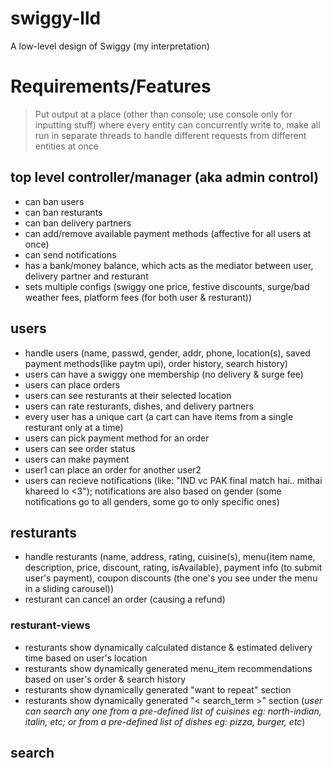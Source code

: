# swiggy-lld

A low-level design of Swiggy (my interpretation)

# Requirements/Features

> Put output at a place (other than console; use console only for inputting stuff) where every entity can concurrently write to, make all run in separate threads to handle different requests from different entities at once

## top level controller/manager (aka admin control)

- can ban users
- can ban resturants
- can ban delivery partners
- can add/remove available payment methods (affective for all users at once)
- can send notifications
- has a bank/money balance, which acts as the mediator between user, delivery partner and resturant
- sets multiple configs (swiggy one price, festive discounts, surge/bad weather fees, platform fees (for both user & resturant))

## users

- handle users (name, passwd, gender, addr, phone, location(s), saved payment methods(like paytm upi), order history, search history)
- users can have a swiggy one membership (no delivery & surge fee)
- users can place orders
- users can see resturants at their selected location
- users can rate resturants, dishes, and delivery partners
- every user has a unique cart (a cart can have items from a single resturant only at a time)
- users can pick payment method for an order
- users can see order status
- users can make payment
- user1 can place an order for another user2
- users can recieve notifications (like: "IND vc PAK final match hai.. mithai khareed lo <3"); notifications are also based on gender (some notifications go to all genders, some go to only specific ones)

## resturants

- handle resturants (name, address, rating, cuisine(s), menu{item name, description, price, discount, rating, isAvailable}, payment info (to submit user's payment), coupon discounts (the one's you see under the menu in a sliding carousel))
- resturant can cancel an order (causing a refund)

### resturant-views

- resturants show dynamically calculated distance & estimated delivery time based on user's location
- resturants show dynamically generated menu_item recommendations based on user's order & search history
- resturants show dynamically generated "want to repeat" section
- resturants show dynamically generated "< search_term >" section (*user can search any one from a pre-defined list of cuisines eg: north-indian, italin, etc; or from a pre-defined list of dishes eg: pizza, burger, etc*)

## search
